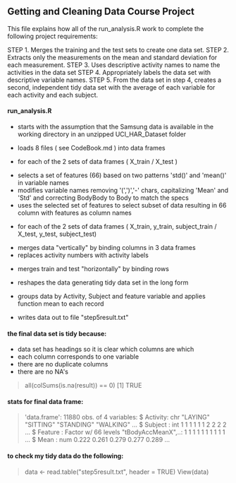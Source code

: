 ## Getting and Cleaning Data Course Project
This file explains how all of the run_analysis.R work to complete the following project requirements:

STEP 1. Merges the training and the test sets to create one data set.
STEP 2. Extracts only the measurements on the mean and standard deviation for each measurement. 
STEP 3. Uses descriptive activity names to name the activities in the data set
STEP 4. Appropriately labels the data set with descriptive variable names. 
STEP 5. From the data set in step 4, creates a second, independent tidy data set 
with the average of each variable for each activity and each subject.

#### run_analysis.R
* starts with the assumption that the Samsung data is available in the working directory 
in an unzipped UCI_HAR_Dataset folder 

* loads 8 files ( see CodeBook.md ) into data frames

* for each of the 2 sets of data frames ( X_train / X_test )
- selects a set of features (66) based on two patterns 'std()' and 'mean()' in variable names
- modifies variable names removing '(',')','-' chars, capitalizing 'Mean' and 'Std' and correcting BodyBody to Body to match the specs
- uses the selected set of features to select subset of data resulting in 66 column with features as column names

* for each of the 2 sets of data frames ( X_train, y_train, subject_train / X_test, y_test, subject_test)
- merges data "vertically" by binding columns in 3 data frames
- replaces activity numbers with activity labels

* merges train and test "horizontally" by binding rows

* reshapes the data generating tidy data set in the long form

* groups data by Activity, Subject and feature variable and applies function mean to each record

* writes data out to file "step5result.txt"

#### the final data set is tidy because:
* data set has headings so it is clear which columns are which
* each column corresponds to one variable
* there are no duplicate columns
* there are no NA's 

> all(colSums(is.na(result)) == 0)
> [1] TRUE

#### stats for final data frame:
> 'data.frame':        11880 obs. of  4 variables:
> $ Activity: chr  "LAYING" "SITTING" "STANDING" "WALKING" ...
> $ Subject : int  1 1 1 1 1 1 2 2 2 2 ...
> $ Feature : Factor w/ 66 levels "tBodyAccMeanX",..: 1 1 1 1 1 1 1 1 1 1 ...
> $ Mean    : num  0.222 0.261 0.279 0.277 0.289 ...

#### to check my tidy data do the following:
> data <- read.table("step5result.txt", header = TRUE)
> View(data)

